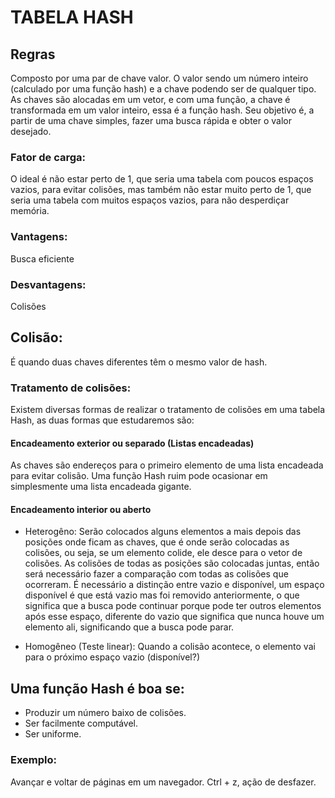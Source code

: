 # TABELA HASH

## Regras

Composto por uma par de chave valor. O valor sendo um número inteiro (calculado por uma função hash) e a chave podendo ser de qualquer tipo.
As chaves são alocadas em um vetor, e com uma função, a chave é transformada em um valor inteiro, essa é a função hash.
Seu objetivo é, a partir de uma chave simples, fazer uma busca rápida e obter o valor desejado.

### Fator de carga:

O ideal é não estar perto de 1, que seria uma tabela com poucos espaços vazios, para evitar colisões, mas também não estar muito perto de 1, que seria uma tabela com muitos espaços vazios, para não desperdiçar memória.

### Vantagens:

Busca eficiente

### Desvantagens:

Colisões

## Colisão:

É quando duas chaves diferentes têm o mesmo valor de hash.

### Tratamento de colisões:

Existem diversas formas de realizar o tratamento de colisões em uma tabela Hash, as duas formas que estudaremos são:

#### Encadeamento exterior ou separado (Listas encadeadas)

As chaves são endereços para o primeiro elemento de uma lista encadeada para evitar colisão.
Uma função Hash ruim pode ocasionar em simplesmente uma lista encadeada gigante.

#### Encadeamento interior ou aberto

- Heterogêno: Serão colocados alguns elementos a mais depois das posições onde ficam as chaves, que é onde serão colocadas as colisões, ou seja, se um elemento colide, ele desce para o vetor de colisões. As colisões de todas as posições são colocadas juntas, então será necessário fazer a comparação com todas as colisões que ocorreram. 
É necessário a distinção entre vazio e disponível, um espaço disponível é que está vazio mas foi removido anteriormente, o que significa que a busca pode continuar porque pode ter outros elementos após esse espaço, diferente do vazio que significa que nunca houve um elemento ali, significando que a busca pode parar.


- Homogêneo (Teste linear): Quando a colisão acontece, o elemento vai para o próximo espaço vazio (disponível?)

## Uma função Hash é boa se:

- Produzir um número baixo de colisões.
- Ser facilmente computável.
- Ser uniforme.

### Exemplo:

Avançar e voltar de páginas em um navegador.
Ctrl + z, ação de desfazer.
